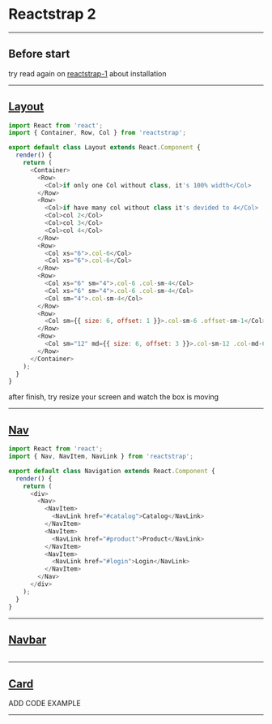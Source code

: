 # Reactstrap 2

--- 

## Before start

try read again on [reactstrap-1](./../reactstrap-1/README.md) about installation

---

## [Layout](https://reactstrap.github.io/components/layout/)

```js
import React from 'react';
import { Container, Row, Col } from 'reactstrap';

export default class Layout extends React.Component {
  render() {
    return (
      <Container>
        <Row>
          <Col>if only one Col without class, it's 100% width</Col>
        </Row>
        <Row>
          <Col>if have many col without class it's devided to 4</Col>
          <Col>col 2</Col>
          <Col>col 3</Col>
          <Col>col 4</Col>
        </Row>
        <Row>
          <Col xs="6">.col-6</Col>
          <Col xs="6">.col-6</Col>
        </Row>
        <Row>
          <Col xs="6" sm="4">.col-6 .col-sm-4</Col>
          <Col xs="6" sm="4">.col-6 .col-sm-4</Col>
          <Col sm="4">.col-sm-4</Col>
        </Row>
        <Row>
          <Col sm={{ size: 6, offset: 1 }}>.col-sm-6 .offset-sm-1</Col>
        </Row>
        <Row>
          <Col sm="12" md={{ size: 6, offset: 3 }}>.col-sm-12 .col-md-6 .offset-md-3</Col>
        </Row>
      </Container>
    );
  }
}
```

after finish, try resize your screen and watch the box is moving

---

## [Nav](https://reactstrap.github.io/components/navs/)

```js
import React from 'react';
import { Nav, NavItem, NavLink } from 'reactstrap';

export default class Navigation extends React.Component {
  render() {
    return (
      <div>
        <Nav>
          <NavItem>
            <NavLink href="#catalog">Catalog</NavLink>
          </NavItem>
          <NavItem>
            <NavLink href="#product">Product</NavLink>
          </NavItem>
          <NavItem>
            <NavLink href="#login">Login</NavLink>
          </NavItem>
        </Nav>
      </div>
    );
  }
}
```

---

## [Navbar](https://reactstrap.github.io/components/navbar/)

```js

```

---

## [Card](https://reactstrap.github.io/components/card/)

ADD CODE EXAMPLE 

---